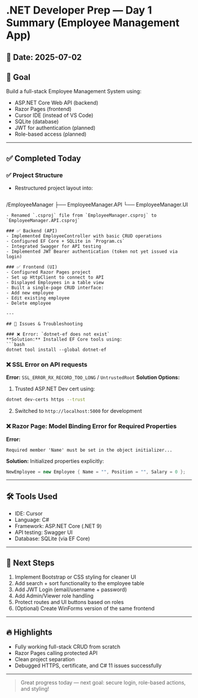 # .NET Developer Prep — Day 1 Summary (Employee Management App)

## 📅 Date: 2025-07-02

## 🎯 Goal

Build a full-stack Employee Management System using:

- ASP.NET Core Web API (backend)
- Razor Pages (frontend)
- Cursor IDE (instead of VS Code)
- SQLite (database)
- JWT for authentication (planned)
- Role-based access (planned)

---

## ✅ Completed Today

### ✅ Project Structure

- Restructured project layout into:
  ```
  ```

/EmployeeManager ├── EmployeeManager.API └── EmployeeManager.UI

````
- Renamed `.csproj` file from `EmployeeManager.csproj` to `EmployeeManager.API.csproj`

### ✅ Backend (API)
- Implemented EmployeeController with basic CRUD operations
- Configured EF Core + SQLite in `Program.cs`
- Integrated Swagger for API testing
- Implemented JWT Bearer authentication (token not yet issued via login)

### ✅ Frontend (UI)
- Configured Razor Pages project
- Set up HttpClient to connect to API
- Displayed Employees in a table view
- Built a single-page CRUD interface:
- Add new employee
- Edit existing employee
- Delete employee

---

## 🐛 Issues & Troubleshooting

### ❌ Error: `dotnet-ef does not exist`
**Solution:** Installed EF Core tools using:
```bash
dotnet tool install --global dotnet-ef
````

### ❌ SSL Error on API requests

**Error:** `SSL_ERROR_RX_RECORD_TOO_LONG` / `UntrustedRoot` **Solution Options:**

1. Trusted ASP.NET Dev cert using:

```bash
dotnet dev-certs https --trust
```

2. Switched to `http://localhost:5000` for development

### ❌ Razor Page: Model Binding Error for Required Properties

**Error:**

```
Required member 'Name' must be set in the object initializer...
```

**Solution:** Initialized properties explicitly:

```csharp
NewEmployee = new Employee { Name = "", Position = "", Salary = 0 };
```

---

## 🛠 Tools Used

- IDE: Cursor
- Language: C#
- Framework: ASP.NET Core (.NET 9)
- API testing: Swagger UI
- Database: SQLite (via EF Core)

---

## 📌 Next Steps

1. Implement Bootstrap or CSS styling for cleaner UI
2. Add search + sort functionality to the employee table
3. Add JWT Login (email/username + password)
4. Add Admin/Viewer role handling
5. Protect routes and UI buttons based on roles
6. (Optional) Create WinForms version of the same frontend

---

## 🔥 Highlights

- Fully working full-stack CRUD from scratch
- Razor Pages calling protected API
- Clean project separation
- Debugged HTTPS, certificate, and C# 11 issues successfully

---

> Great progress today — next goal: secure login, role-based actions, and styling!

